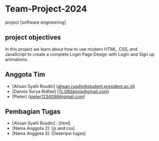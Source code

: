# Team-Project-2024
project [software engineering]

## project objectives 
In this project we learn about how to use modern HTML, CSS, and JavaScript to create a complete Login Page Design with Login and Sign up animations.

## Anggota Tim
- [Ahsan Syafii Rusdin] (ahsan.rusdin@student.president.ac.id)
- [Dannis Surya Ridfan] (7c.08dannis@gmail.com)
- [Pieter] (pieter1234098@gmail.com)


## Pembagian Tugas
- [Ahsan Syafii Rusdin] : [html]
- [Nama Anggota 2]: [js and css]
- [Nama Anggota 3]: [Deskripsi tugas]
